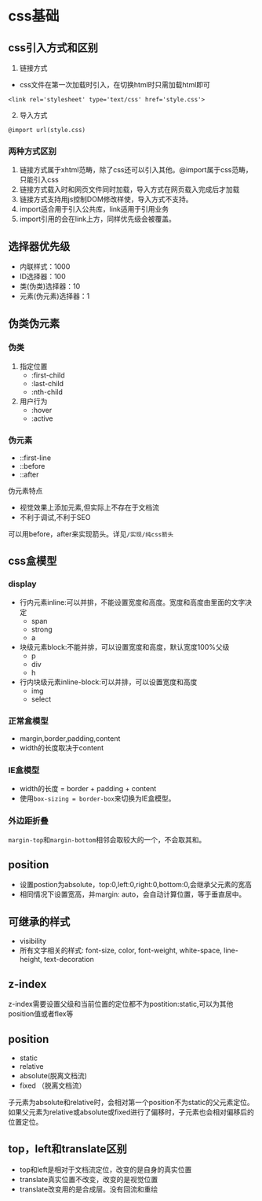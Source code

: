 # css基础

## css引入方式和区别

1. 链接方式

- css文件在第一次加载时引入，在切换html时只需加载html即可

```
<link rel='stylesheet' type='text/css' href='style.css'>
```

2. 导入方式

```
@import url(style.css)
```

### 两种方式区别

1. 链接方式属于xhtml范畴，除了css还可以引入其他。@import属于css范畴，只能引入css
2. 链接方式载入时和网页文件同时加载，导入方式在网页载入完成后才加载
3. 链接方式支持用js控制DOM修改样使，导入方式不支持。
4. import适合用于引入公共库，link适用于引用业务
5. import引用的会在link上方，同样优先级会被覆盖。

## 选择器优先级

- 内联样式：1000
- ID选择器：100
- 类(伪类)选择器：10
- 元素(伪元素)选择器：1

## 伪类伪元素

### 伪类

1. 指定位置
    - :first-child
    - :last-child
    - :nth-child
2. 用户行为
    - :hover
    - :active

### 伪元素

- ::first-line
- ::before
- ::after

伪元素特点

- 视觉效果上添加元素,但实际上不存在于文档流
- 不利于调试,不利于SEO

可以用before，after来实现箭头。详见```/实现/纯css箭头```

## css盒模型

### display

- 行内元素inline:可以并排，不能设置宽度和高度。宽度和高度由里面的文字决定
  - span
  - strong
  - a
- 块级元素block:不能并排，可以设置宽度和高度，默认宽度100%父级
  - p
  - div
  - h
- 行内块级元素inline-block:可以并排，可以设置宽度和高度
  - img
  - select

### 正常盒模型

- margin,border,padding,content
- width的长度取决于content

### IE盒模型

- width的长度 = border + padding + content
- 使用```box-sizing = border-box```来切换为IE盒模型。

### 外边距折叠

```margin-top```和```margin-bottom```相邻会取较大的一个，不会取其和。

## position

- 设置postion为absolute，top:0,left:0,right:0,bottom:0,会继承父元素的宽高
- 相同情况下设置宽高，并margin: auto，会自动计算位置，等于垂直居中。

## 可继承的样式

- visibility
- 所有文字相关的样式: font-size, color, font-weight, white-space, line-height, text-decoration

## z-index

z-index需要设置父级和当前位置的定位都不为postition:static,可以为其他position值或者flex等

## position

- static
- relative
- absolute(脱离文档流)
- fixed （脱离文档流）

子元素为absolute和relative时，会相对第一个position不为static的父元素定位。  
如果父元素为relative或absolute或fixed进行了偏移时，子元素也会相对偏移后的位置定位。

## top，left和translate区别

- top和left是相对于文档流定位，改变的是自身的真实位置
- translate真实位置不改变，改变的是视觉位置
- translate改变用的是合成层。没有回流和重绘
